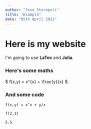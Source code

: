 ```yaml
---
author: "Jose Storopoli"
title: "Example"
date: "05th April 2021"
---
```



# Here is my website

I'm going to use **LaTex** and **Julia**.


### Here's some maths

$ f(x,y) = x^{x} + \frac{y}{x} $

### And some code

~~~~{.julia}
f(x,y) = x^x + y/x

f(2,3)
~~~~~~~~~~~~~

~~~~
5.5
~~~~


